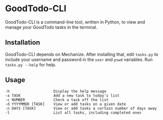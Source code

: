 GoodTodo-CLI
============

GoodTodo-CLI is a command-line tool, written in Python, to view and manage your GoodTodo tasks in the terminal.

Installation
------------
GoodTodo-CLI depends on Mechanize. After installing that, edit `tasks.py` to include your username and password in the `user` and `pswd` variables. Run `tasks.py --help` for help.

Usage
-----
    -h                    Display the help message
    -a TASK               Add a new task to today's list
    -c NUMBER             Check a task off the list
    -d YYYYMMDD [TASK]    View or add tasks on a given date
    -n DAYS [TASK]        View or add tasks a certain number of days away
    -l                    List all tasks, including completed ones